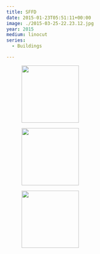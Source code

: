 ```yaml
---
title: SFFD
date: 2015-01-23T05:51:11+00:00
image: ./2015-03-25-22.23.12.jpg
year: 2015
medium: linocut
series:
  - Buildings

---
```

<div data-carousel-extra='{"blog_id":1,"permalink":"https:\/\/www.yergler.net\/print\/2015-sffd\/"}' id='gallery-52' class='gallery galleryid-3154 gallery-columns-3 gallery-size-thumbnail'>
  <figure class='gallery-item'>

  <div class='gallery-icon portrait'>
    <a href='https://www.yergler.net/2015-03-25-22-23-12/'><img width="150" height="150" src="https://www.yergler.net/wp-content/uploads/prints/2015-sffd/2015-03-25-22.23.12-150x150.jpg" class="attachment-thumbnail size-thumbnail" alt="" loading="lazy" srcset="https://www.yergler.net/wp-content/uploads/prints/2015-sffd/2015-03-25-22.23.12-150x150.jpg 150w, https://www.yergler.net/wp-content/uploads/prints/2015-sffd/2015-03-25-22.23.12-800x800.jpg 800w, https://www.yergler.net/wp-content/uploads/prints/2015-sffd/2015-03-25-22.23.12-50x50.jpg 50w" sizes="(max-width: 150px) 100vw, 150px" data-attachment-id="2999" data-permalink="https://www.yergler.net/2015-03-25-22-23-12/" data-orig-file="https://www.yergler.net/wp-content/uploads/prints/2015-sffd/2015-03-25-22.23.12.jpg" data-orig-size="2448,3264" data-comments-opened="0" data-image-meta="{&quot;aperture&quot;:&quot;2.4&quot;,&quot;credit&quot;:&quot;&quot;,&quot;camera&quot;:&quot;iPad Air 2&quot;,&quot;caption&quot;:&quot;&quot;,&quot;created_timestamp&quot;:&quot;1427322192&quot;,&quot;copyright&quot;:&quot;&quot;,&quot;focal_length&quot;:&quot;3.3&quot;,&quot;iso&quot;:&quot;320&quot;,&quot;shutter_speed&quot;:&quot;0.066666666666667&quot;,&quot;title&quot;:&quot;&quot;,&quot;orientation&quot;:&quot;1&quot;}" data-image-title="SFFD" data-image-description="" data-image-caption="" data-medium-file="https://www.yergler.net/wp-content/uploads/prints/2015-sffd/2015-03-25-22.23.12-225x300.jpg" data-large-file="https://www.yergler.net/wp-content/uploads/prints/2015-sffd/2015-03-25-22.23.12-768x1024.jpg" /></a>
  </div></figure><figure class='gallery-item'>

  <div class='gallery-icon portrait'>
    <a href='https://www.yergler.net/2015-03-21-14-37-11/'><img width="150" height="150" src="https://www.yergler.net/wp-content/uploads/prints/2015-sffd/2015-03-21-14.37.11-150x150.jpg" class="attachment-thumbnail size-thumbnail" alt="" loading="lazy" srcset="https://www.yergler.net/wp-content/uploads/prints/2015-sffd/2015-03-21-14.37.11-150x150.jpg 150w, https://www.yergler.net/wp-content/uploads/prints/2015-sffd/2015-03-21-14.37.11-800x800.jpg 800w, https://www.yergler.net/wp-content/uploads/prints/2015-sffd/2015-03-21-14.37.11-50x50.jpg 50w" sizes="(max-width: 150px) 100vw, 150px" data-attachment-id="3048" data-permalink="https://www.yergler.net/2015-03-21-14-37-11/" data-orig-file="https://www.yergler.net/wp-content/uploads/prints/2015-sffd/2015-03-21-14.37.11.jpg" data-orig-size="2448,3264" data-comments-opened="0" data-image-meta="{&quot;aperture&quot;:&quot;2.4&quot;,&quot;credit&quot;:&quot;&quot;,&quot;camera&quot;:&quot;iPad Air 2&quot;,&quot;caption&quot;:&quot;&quot;,&quot;created_timestamp&quot;:&quot;1426948631&quot;,&quot;copyright&quot;:&quot;&quot;,&quot;focal_length&quot;:&quot;3.3&quot;,&quot;iso&quot;:&quot;40&quot;,&quot;shutter_speed&quot;:&quot;0.033333333333333&quot;,&quot;title&quot;:&quot;&quot;,&quot;orientation&quot;:&quot;1&quot;}" data-image-title="2015-03-21-14.37.11" data-image-description="" data-image-caption="" data-medium-file="https://www.yergler.net/wp-content/uploads/prints/2015-sffd/2015-03-21-14.37.11-225x300.jpg" data-large-file="https://www.yergler.net/wp-content/uploads/prints/2015-sffd/2015-03-21-14.37.11-768x1024.jpg" /></a>
  </div></figure><figure class='gallery-item'>

  <div class='gallery-icon portrait'>
    <a href='https://www.yergler.net/2015-11-27-09-18-51/'><img width="150" height="150" src="https://www.yergler.net/wp-content/uploads/prints/2015-sffd/2015-11-27-09.18.51-150x150.jpg" class="attachment-thumbnail size-thumbnail" alt="" loading="lazy" srcset="https://www.yergler.net/wp-content/uploads/prints/2015-sffd/2015-11-27-09.18.51-150x150.jpg 150w, https://www.yergler.net/wp-content/uploads/prints/2015-sffd/2015-11-27-09.18.51-800x800.jpg 800w, https://www.yergler.net/wp-content/uploads/prints/2015-sffd/2015-11-27-09.18.51-50x50.jpg 50w" sizes="(max-width: 150px) 100vw, 150px" data-attachment-id="3093" data-permalink="https://www.yergler.net/2015-11-27-09-18-51/" data-orig-file="https://www.yergler.net/wp-content/uploads/prints/2015-sffd/2015-11-27-09.18.51.jpg" data-orig-size="2448,3264" data-comments-opened="0" data-image-meta="{&quot;aperture&quot;:&quot;2.2&quot;,&quot;credit&quot;:&quot;&quot;,&quot;camera&quot;:&quot;iPhone 6&quot;,&quot;caption&quot;:&quot;&quot;,&quot;created_timestamp&quot;:&quot;1448615931&quot;,&quot;copyright&quot;:&quot;&quot;,&quot;focal_length&quot;:&quot;4.15&quot;,&quot;iso&quot;:&quot;40&quot;,&quot;shutter_speed&quot;:&quot;0.033333333333333&quot;,&quot;title&quot;:&quot;&quot;,&quot;orientation&quot;:&quot;1&quot;}" data-image-title="2015-11-27-09.18.51" data-image-description="" data-image-caption="" data-medium-file="https://www.yergler.net/wp-content/uploads/prints/2015-sffd/2015-11-27-09.18.51-225x300.jpg" data-large-file="https://www.yergler.net/wp-content/uploads/prints/2015-sffd/2015-11-27-09.18.51-768x1024.jpg" /></a>
  </div></figure>
</div>
